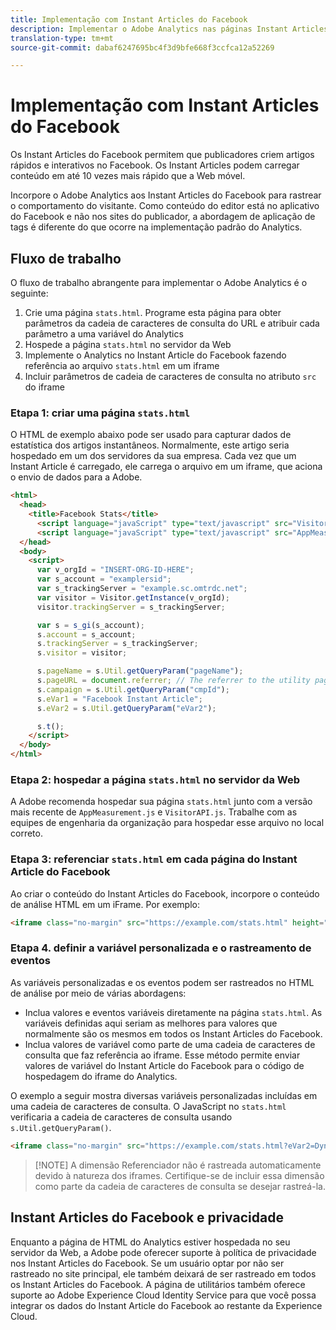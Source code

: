 ```yaml
---
title: Implementação com Instant Articles do Facebook
description: Implementar o Adobe Analytics nas páginas Instant Articles do Facebook.
translation-type: tm+mt
source-git-commit: dabaf6247695bc4f3d9bfe668f3ccfca12a52269

---
```



# Implementação com Instant Articles do Facebook

Os Instant Articles do Facebook permitem que publicadores criem artigos rápidos e interativos no Facebook. Os Instant Articles podem carregar conteúdo em até 10 vezes mais rápido que a Web móvel.

Incorpore o Adobe Analytics aos Instant Articles do Facebook para rastrear o comportamento do visitante. Como conteúdo do editor está no aplicativo do Facebook e não nos sites do publicador, a abordagem de aplicação de tags é diferente do que ocorre na implementação padrão do Analytics.

## Fluxo de trabalho

O fluxo de trabalho abrangente para implementar o Adobe Analytics é o seguinte:

1. Crie uma página `stats.html`. Programe esta página para obter parâmetros da cadeia de caracteres de consulta do URL e atribuir cada parâmetro a uma variável do Analytics
1. Hospede a página `stats.html` no servidor da Web
1. Implemente o Analytics no Instant Article do Facebook fazendo referência ao arquivo `stats.html` em um iframe
1. Incluir parâmetros de cadeia de caracteres de consulta no atributo `src` do iframe

### Etapa 1: criar uma página `stats.html`

O HTML de exemplo abaixo pode ser usado para capturar dados de estatística dos artigos instantâneos. Normalmente, este artigo seria hospedado em um dos servidores da sua empresa. Cada vez que um Instant Article é carregado, ele carrega o arquivo em um iframe, que aciona o envio de dados para a Adobe.

```html
<html>
  <head>
    <title>Facebook Stats</title>
      <script language="javaScript" type="text/javascript" src="VisitorAPI.js"></script>
      <script language="javaScript" type="text/javascript" src="AppMeasurement.js"></script>
  </head>
  <body>
    <script>
      var v_orgId = "INSERT-ORG-ID-HERE";
      var s_account = "examplersid";
      var s_trackingServer = "example.sc.omtrdc.net";
      var visitor = Visitor.getInstance(v_orgId);
      visitor.trackingServer = s_trackingServer;

      var s = s_gi(s_account);
      s.account = s_account;
      s.trackingServer = s_trackingServer;
      s.visitor = visitor;

      s.pageName = s.Util.getQueryParam("pageName");
      s.pageURL = document.referrer; // The referrer to the utility page is the parent frame
      s.campaign = s.Util.getQueryParam("cmpId");
      s.eVar1 = "Facebook Instant Article";
      s.eVar2 = s.Util.getQueryParam("eVar2");

      s.t();
    </script>
  </body>
</html>
```

### Etapa 2: hospedar a página `stats.html` no servidor da Web

A Adobe recomenda hospedar sua página `stats.html` junto com a versão mais recente de `AppMeasurement.js` e `VisitorAPI.js`. Trabalhe com as equipes de engenharia da organização para hospedar esse arquivo no local correto.

### Etapa 3: referenciar `stats.html` em cada página do Instant Article do Facebook

Ao criar o conteúdo do Instant Articles do Facebook, incorpore o conteúdo de análise HTML em um iFrame. Por exemplo:

```html
<iframe class="no-margin" src="https://example.com/stats.html" height="0"></iframe>
```

### Etapa 4. definir a variável personalizada e o rastreamento de eventos

As variáveis personalizadas e os eventos podem ser rastreados no HTML de análise por meio de várias abordagens:

* Inclua valores e eventos variáveis diretamente na página `stats.html`. As variáveis definidas aqui seriam as melhores para valores que normalmente são os mesmos em todos os Instant Articles do Facebook.
* Inclua valores de variável como parte de uma cadeia de caracteres de consulta que faz referência ao iframe. Esse método permite enviar valores de variável do Instant Article do Facebook para o código de hospedagem do iframe do Analytics.

O exemplo a seguir mostra diversas variáveis personalizadas incluídas em uma cadeia de caracteres de consulta. O JavaScript no `stats.html` verificaria a cadeia de caracteres de consulta usando `s.Util.getQueryParam()`.

```html
<iframe class="no-margin" src="https://example.com/stats.html?eVar2=Dynamic%20article%20title&pageName=Example%20article%20name&cmpId=exampleID123" height="0"></iframe>
```

>[!NOTE] A dimensão Referenciador não é rastreada automaticamente devido à natureza dos iframes. Certifique-se de incluir essa dimensão como parte da cadeia de caracteres de consulta se desejar rastreá-la.

## Instant Articles do Facebook e privacidade

Enquanto a página de HTML do Analytics estiver hospedada no seu servidor da Web, a Adobe pode oferecer suporte à política de privacidade nos Instant Articles do Facebook. Se um usuário optar por não ser rastreado no site principal, ele também deixará de ser rastreado em todos os Instant Articles do Facebook. A página de utilitários também oferece suporte ao Adobe Experience Cloud Identity Service para que você possa integrar os dados do Instant Article do Facebook ao restante da Experience Cloud.
